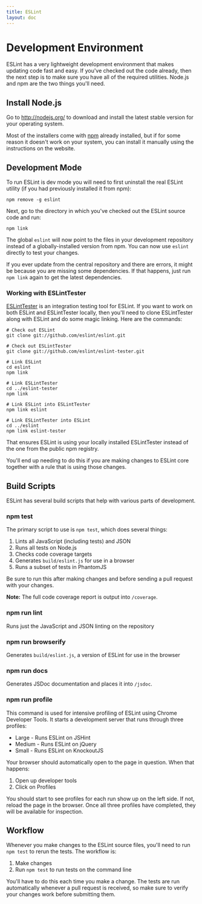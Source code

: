 ```yaml
---
title: ESLint
layout: doc
---
```

<!-- Note: No pull requests accepted for this file. See README.md in the root directory for details. -->
# Development Environment

ESLint has a very lightweight development environment that makes updating code fast and easy. If you've checked out the code already, then the next step is to make sure you have all of the required utilities. Node.js and npm are the two things you'll need.

## Install Node.js

Go to http://nodejs.org/ to download and install the latest stable version for your operating system.

Most of the installers come with [npm](http://npmjs.org/) already installed, but if for some reason it doesn't work on your system, you can install it manually using the instructions on the website.

## Development Mode

To run ESLint is dev mode you will need to first uninstall the real ESLint utility (if you had previously installed it from npm):

    npm remove -g eslint

Next, go to the directory in which you've checked out the ESLint source code and run:

    npm link

The global `eslint` will now point to the files in your development repository instead of a globally-installed version from npm. You can now use `eslint` directly to test your changes.

If you ever update from the central repository and there are errors, it might be because you are missing some dependencies. If that happens, just run `npm link` again to get the latest dependencies.

### Working with ESLintTester

[ESLintTester](https://github.com/eslint/eslint-tester) is an integration testing tool for ESLint. If you want to work on both ESLint and ESLintTester locally, then you'll need to clone ESLintTester along with ESLint and do some magic linking. Here are the commands:

    # Check out ESLint
    git clone git://github.com/eslint/eslint.git

    # Check out ESLintTester
    git clone git://github.com/eslint/eslint-tester.git

    # Link ESLint
    cd eslint
    npm link

    # Link ESLintTester
    cd ../eslint-tester
    npm link

    # Link ESLint into ESLintTester
    npm link eslint

    # Link ESLintTester into ESLint
    cd ../eslint
    npm link eslint-tester

That ensures ESLint is using your locally installed ESLintTester instead of the one from the public npm registry.

You'll end up needing to do this if you are making changes to ESLint core together with a rule that is using those changes.

## Build Scripts

ESLint has several build scripts that help with various parts of development.

### npm test

The primary script to use is `npm test`, which does several things:

1. Lints all JavaScript (including tests) and JSON
1. Runs all tests on Node.js
1. Checks code coverage targets
1. Generates `build/eslint.js` for use in a browser
1. Runs a subset of tests in PhantomJS

Be sure to run this after making changes and before sending a pull request with your changes.

**Note:** The full code coverage report is output into `/coverage`.

### npm run lint

Runs just the JavaScript and JSON linting on the repository

### npm run browserify

Generates `build/eslint.js`, a version of ESLint for use in the browser

### npm run docs

Generates JSDoc documentation and places it into `/jsdoc`.

### npm run profile

This command is used for intensive profiling of ESLint using Chrome Developer Tools. It starts a development server that runs through three profiles:

* Large - Runs ESLint on JSHint
* Medium - Runs ESLint on jQuery
* Small - Runs ESLint on KnockoutJS

Your browser should automatically open to the page in question. When that happens:

1. Open up developer tools
1. Click on Profiles

You should start to see profiles for each run show up on the left side. If not, reload the page in the browser. Once all three profiles have completed, they will be available for inspection.

## Workflow

Whenever you make changes to the ESLint source files, you'll need to run `npm test` to rerun the tests. The workflow is:

1. Make changes
2. Run `npm test` to run tests on the command line

You'll have to do this each time you make a change. The tests are run automatically whenever a pull request is received, so make sure to verify your changes work before submitting them.
